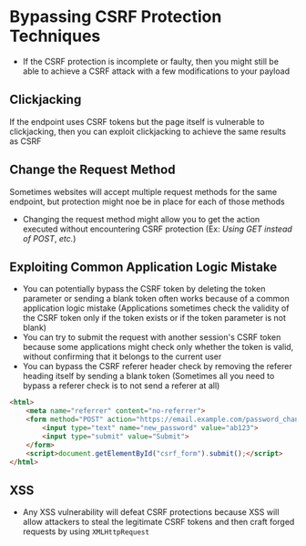 # Bypassing CSRF Protection Techniques

* If the CSRF protection is incomplete or faulty, then you might still be able to achieve a CSRF attack with a few modifications to your payload

## Clickjacking

If the endpoint uses CSRF tokens but the page itself is vulnerable to clickjacking, then you can exploit clickjacking to achieve the same results as CSRF

## Change the Request Method

Sometimes websites will accept multiple request methods for the same endpoint, but protection might noe be in place for each of those methods

* Changing the request method might allow you to get the action executed without encountering CSRF protection (Ex: *Using GET instead of POST*, *etc.*)

## Exploiting Common Application Logic Mistake

* You can potentially bypass the CSRF token by deleting the token parameter or sending a blank token often works because of a common application logic mistake (Applications sometimes check the validity of the CSRF token only if the token exists or if the token parameter is not blank)
* You can try to submit the request with another session's CSRF token because some applications might check only whether the token is valid, without confirming that it belongs to the current user
* You can bypass the CSRF referer header check by removing the referer heading itself by sending a blank token (Sometimes all you need to bypass a referer check is to not send a referer at all)
```HTML
<html>
    <meta name="referrer" content="no-referrer">
    <form method="POST" action="https://email.example.com/password_change" id="csrf_form">
        <input type="text" name="new_password" value="ab123">
        <input type="submit" value="Submit">
    </form>
    <script>document.getElementById("csrf_form").submit();</script>
</html>
```

## XSS

* Any XSS vulnerability will defeat CSRF protections because XSS will allow attackers to steal the legitimate CSRF tokens and then craft forged requests by using `XMLHttpRequest`
